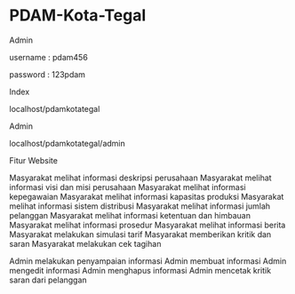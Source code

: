 # PDAM-Kota-Tegal

Admin

username : pdam456

password : 123pdam


Index


localhost/pdamkotategal

Admin


localhost/pdamkotategal/admin


Fitur Website


Masyarakat melihat informasi deskripsi perusahaan
Masyarakat melihat informasi visi dan misi perusahaan
Masyarakat melihat informasi kepegawaian
Masyarakat melihat informasi kapasitas produksi
Masyarakat melihat informasi sistem distribusi
Masyarakat melihat informasi jumlah pelanggan
Masyarakat melihat informasi ketentuan dan himbauan
Masyarakat melihat informasi prosedur
Masyarakat melihat informasi berita
Masyarakat melakukan simulasi tarif
Masyarakat memberikan kritik dan saran
Masyarakat melakukan cek tagihan

Admin melakukan penyampaian informasi
Admin membuat informasi
Admin mengedit informasi
Admin menghapus informasi
Admin mencetak kritik saran dari pelanggan
